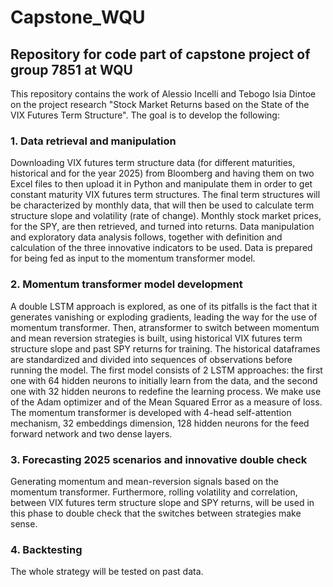 # Capstone_WQU
## Repository for code part of capstone project of group 7851 at WQU

This repository contains the work of Alessio Incelli and Tebogo Isia Dintoe on the project research "Stock Market Returns based on the State of the VIX Futures Term Structure".
The goal is to develop the following:

### 1. Data retrieval and manipulation
Downloading VIX futures term structure data (for different maturities, historical and for the year 2025) from Bloomberg and having them on two Excel files to then upload it in Python and manipulate them in order to get constant maturity VIX futures term structures. The final term structures will be characterized by monthly data, that will then be used to calculate term structure slope and volatility (rate of change).
Monthly stock market prices, for the SPY, are then retrieved, and turned into returns. Data manipulation and exploratory data analysis follows, together with definition and calculation of the three innovative indicators to be used. Data is prepared for being fed as input to the momentum transformer model.

### 2. Momentum transformer model development
A double LSTM approach is explored, as one of its pitfalls is the fact that it generates vanishing or exploding gradients, leading the way for the use of momentum transformer. Then, atransformer to switch between momentum and mean reversion strategies is built, using historical VIX futures term structure slope and past SPY returns for training. The historical dataframes are standardized and divided into sequences of observations before running the model. The first model consists of 2 LSTM approaches: the first one with 64 hidden neurons to initially learn from the data, and the second one with 32 hidden neurons to redefine the learning process. We make use of the Adam optimizer and of the Mean Squared Error as a measure of loss. The momentum transformer is developed with 4-head self-attention mechanism, 32 embeddings dimension, 128 hidden neurons for the feed forward network and two dense layers.

### 3. Forecasting 2025 scenarios and innovative double check
Generating momentum and mean-reversion signals based on the momentum transformer. Furthermore, rolling volatility and correlation, between VIX futures term structure slope and SPY returns, will be used in this phase to double check that the switches between strategies make sense.

### 4. Backtesting
The whole strategy will be tested on past data.
